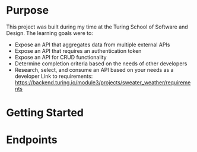 # Purpose 
This project was built during my time at the Turing School of Software and Design. The learning goals were to: 
- Expose an API that aggregates data from multiple external APIs
- Expose an API that requires an authentication token
- Expose an API for CRUD functionality
- Determine completion criteria based on the needs of other developers
- Research, select, and consume an API based on your needs as a developer
Link to requirements: https://backend.turing.io/module3/projects/sweater_weather/requirements
# Getting Started 

# Endpoints
